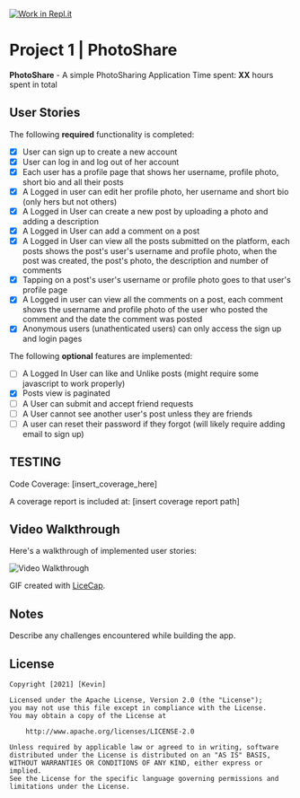 [![Work in Repl.it](https://classroom.github.com/assets/work-in-replit-14baed9a392b3a25080506f3b7b6d57f295ec2978f6f33ec97e36a161684cbe9.svg)](https://classroom.github.com/online_ide?assignment_repo_id=4245473&assignment_repo_type=AssignmentRepo)
# Project 1 | **PhotoShare**

**PhotoShare** - A simple PhotoSharing Application
Time spent: **XX** hours spent in total

## User Stories

The following **required** functionality is completed:

- [X] User can sign up to create a new account
- [X] User can log in and log out of her account
- [X] Each user has a profile page that shows her username, profile photo, short bio and all their posts
- [X] A Logged in user can edit her profile photo, her username and short bio (only hers but not others)
- [X] A Logged in User can create a new post by uploading a photo and adding a description
- [X] A Logged in User can add a comment on a post
- [X] A Logged in User can view all the posts submitted on the platform, each posts shows the post's user's username and profile photo, when the post was created, the post's photo, the description and number of comments
- [X] Tapping on a post's user's username or profile photo goes to that user's profile page
- [X] A Logged in user can view all the comments on a post, each comment shows the username and profile photo of the user who posted the comment and the date the comment was posted
- [X] Anonymous users (unathenticated users) can only access the sign up and login pages

The following **optional** features are implemented:

- [ ] A Logged In User can like and Unlike posts (might require some javascript to work properly)
- [X] Posts view is paginated
- [ ] A User can submit and accept friend requests
- [ ] A User cannot see another user's post unless they are friends
- [ ] A user can reset their password if they forgot (will likely require adding email to sign up)

## TESTING
Code Coverage: [insert_coverage_here]

A coverage report is included at: [insert coverage report path]

## Video Walkthrough

Here's a walkthrough of implemented user stories:

<img src='[insert_gif_source_here]' title='Video Walkthrough' alt='Video Walkthrough' />

GIF created with [LiceCap](http://www.cockos.com/licecap/).

## Notes

Describe any challenges encountered while building the app.

## License

    Copyright [2021] [Kevin]

    Licensed under the Apache License, Version 2.0 (the "License");
    you may not use this file except in compliance with the License.
    You may obtain a copy of the License at

        http://www.apache.org/licenses/LICENSE-2.0

    Unless required by applicable law or agreed to in writing, software
    distributed under the License is distributed on an "AS IS" BASIS,
    WITHOUT WARRANTIES OR CONDITIONS OF ANY KIND, either express or implied.
    See the License for the specific language governing permissions and
    limitations under the License.

